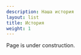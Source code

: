 ```yaml
---
description: Наша история
layout: list
title: История
weight: 1
---
```


Page is under construction.
